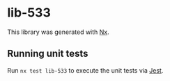 # lib-533

This library was generated with [Nx](https://nx.dev).

## Running unit tests

Run `nx test lib-533` to execute the unit tests via [Jest](https://jestjs.io).
